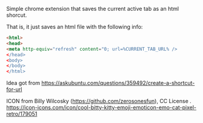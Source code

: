 Simple chrome extension that saves the current active tab as an html shorcut.

That is, it just saves an html file with the following info:

```html
<html>
<head>
<meta http-equiv="refresh" content="0; url=%CURRENT_TAB_URL% />
</head>
<body>
</body>
</html>
```

Idea got from https://askubuntu.com/questions/359492/create-a-shortcut-for-url

ICON from Billy Wilcosky (https://github.com/zerosonesfun), CC License . https://icon-icons.com/icon/cool-bitty-kitty-emoji-emoticon-emo-cat-pixel-retro/179051
